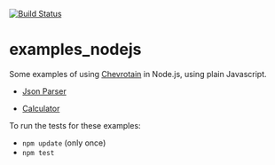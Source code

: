 [![Build Status](https://travis-ci.org/Chevrotain/examples_nodejs.svg?branch=master)](https://travis-ci.org/Chevrotain/examples_nodejs)

# examples_nodejs

Some examples of using [Chevrotain](https://github.com/SAP/chevrotain) in Node.js, using plain Javascript.

* [Json Parser](https://github.com/Chevrotain/examples_nodejs/blob/master/jsonParser.js)

* [Calculator](https://github.com/Chevrotain/examples_nodejs/blob/master/calculator.js)

To run the tests for these examples:
* ```npm update``` (only once)
* ```npm test```
